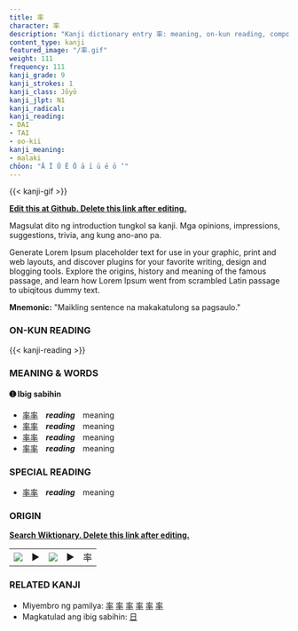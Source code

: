```yaml
---
title: 率
character: 率
description: "Kanji dictionary entry 率: meaning, on-kun reading, compounds, origin, related kanji"
content_type: kanji
featured_image: "/率.gif"
weight: 111
frequency: 111
kanji_grade: 9
kanji_strokes: 1
kanji_class: Jōyō
kanji_jlpt: N1
kanji_radical: 
kanji_reading: 
- DAI
- TAI
- oo-kii
kanji_meaning:
- malaki
chōon: "Ā Ī Ū Ē Ō ā ī ū ē ō ’"
---
```

[//]: # (Don't edit the line below. Kanji animated GIF code is automatically generated.)
{{< kanji-gif >}}

[//]: # (Edit below this line.)

**[Edit this at Github. Delete this link after editing.](https://github.com/tim0g/tim/tree/main/content/kanji/率/index.md)**

Magsulat dito ng introduction tungkol sa kanji. Mga opinions, impressions, suggestions, trivia, ang kung ano-ano pa.

Generate Lorem Ipsum placeholder text for use in your graphic, print and web layouts, and discover plugins for your favorite writing, design and blogging tools. Explore the origins, history and meaning of the famous passage, and learn how Lorem Ipsum went from scrambled Latin passage to ubiqitous dummy text.
 
**Mnemonic:** "Maikling sentence na makakatulong sa pagsaulo."

### ON-KUN READING

[//]: # (Don't edit the line below. ON-KUN READING code is automatically generated.)
{{< kanji-reading >}}

### MEANING & WORDS

#### ➊ **Ibig sabihin**
  - [率](../率)[率](../率)　***reading***　meaning
  - [率](../率)[率](../率)　***reading***　meaning
  - [率](../率)[率](../率)　***reading***　meaning
  - [率](../率)[率](../率)　***reading***　meaning

### SPECIAL READING
  - [率](../率)[率](../率)　***reading***　meaning

### ORIGIN

**[Search Wiktionary. Delete this link after editing.](https://wiktionary.org/wiki/率)**
<table class="kanji-table"><tr><td>
<img src="60px-率-bronze.svg.png">
</td><td>▶</td><td>
<img src="60px-率-oracle.svg.png">
</td><td>▶</td>
<td class="kanji-origin">率</td>
</tr></table>

### RELATED KANJI
- Miyembro ng pamilya: [率](../率) [率](../率) [率](../率) [率](../率) [率](../率) [率](../率)
- Magkatulad ang ibig sabihin: [日](../日)
